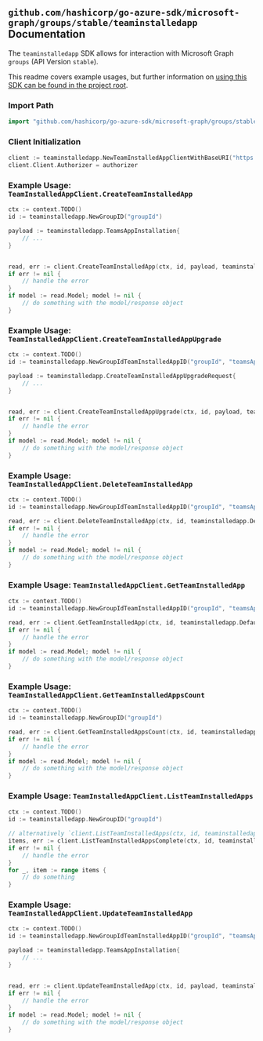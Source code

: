 
## `github.com/hashicorp/go-azure-sdk/microsoft-graph/groups/stable/teaminstalledapp` Documentation

The `teaminstalledapp` SDK allows for interaction with Microsoft Graph `groups` (API Version `stable`).

This readme covers example usages, but further information on [using this SDK can be found in the project root](https://github.com/hashicorp/go-azure-sdk/tree/main/docs).

### Import Path

```go
import "github.com/hashicorp/go-azure-sdk/microsoft-graph/groups/stable/teaminstalledapp"
```


### Client Initialization

```go
client := teaminstalledapp.NewTeamInstalledAppClientWithBaseURI("https://graph.microsoft.com")
client.Client.Authorizer = authorizer
```


### Example Usage: `TeamInstalledAppClient.CreateTeamInstalledApp`

```go
ctx := context.TODO()
id := teaminstalledapp.NewGroupID("groupId")

payload := teaminstalledapp.TeamsAppInstallation{
	// ...
}


read, err := client.CreateTeamInstalledApp(ctx, id, payload, teaminstalledapp.DefaultCreateTeamInstalledAppOperationOptions())
if err != nil {
	// handle the error
}
if model := read.Model; model != nil {
	// do something with the model/response object
}
```


### Example Usage: `TeamInstalledAppClient.CreateTeamInstalledAppUpgrade`

```go
ctx := context.TODO()
id := teaminstalledapp.NewGroupIdTeamInstalledAppID("groupId", "teamsAppInstallationId")

payload := teaminstalledapp.CreateTeamInstalledAppUpgradeRequest{
	// ...
}


read, err := client.CreateTeamInstalledAppUpgrade(ctx, id, payload, teaminstalledapp.DefaultCreateTeamInstalledAppUpgradeOperationOptions())
if err != nil {
	// handle the error
}
if model := read.Model; model != nil {
	// do something with the model/response object
}
```


### Example Usage: `TeamInstalledAppClient.DeleteTeamInstalledApp`

```go
ctx := context.TODO()
id := teaminstalledapp.NewGroupIdTeamInstalledAppID("groupId", "teamsAppInstallationId")

read, err := client.DeleteTeamInstalledApp(ctx, id, teaminstalledapp.DefaultDeleteTeamInstalledAppOperationOptions())
if err != nil {
	// handle the error
}
if model := read.Model; model != nil {
	// do something with the model/response object
}
```


### Example Usage: `TeamInstalledAppClient.GetTeamInstalledApp`

```go
ctx := context.TODO()
id := teaminstalledapp.NewGroupIdTeamInstalledAppID("groupId", "teamsAppInstallationId")

read, err := client.GetTeamInstalledApp(ctx, id, teaminstalledapp.DefaultGetTeamInstalledAppOperationOptions())
if err != nil {
	// handle the error
}
if model := read.Model; model != nil {
	// do something with the model/response object
}
```


### Example Usage: `TeamInstalledAppClient.GetTeamInstalledAppsCount`

```go
ctx := context.TODO()
id := teaminstalledapp.NewGroupID("groupId")

read, err := client.GetTeamInstalledAppsCount(ctx, id, teaminstalledapp.DefaultGetTeamInstalledAppsCountOperationOptions())
if err != nil {
	// handle the error
}
if model := read.Model; model != nil {
	// do something with the model/response object
}
```


### Example Usage: `TeamInstalledAppClient.ListTeamInstalledApps`

```go
ctx := context.TODO()
id := teaminstalledapp.NewGroupID("groupId")

// alternatively `client.ListTeamInstalledApps(ctx, id, teaminstalledapp.DefaultListTeamInstalledAppsOperationOptions())` can be used to do batched pagination
items, err := client.ListTeamInstalledAppsComplete(ctx, id, teaminstalledapp.DefaultListTeamInstalledAppsOperationOptions())
if err != nil {
	// handle the error
}
for _, item := range items {
	// do something
}
```


### Example Usage: `TeamInstalledAppClient.UpdateTeamInstalledApp`

```go
ctx := context.TODO()
id := teaminstalledapp.NewGroupIdTeamInstalledAppID("groupId", "teamsAppInstallationId")

payload := teaminstalledapp.TeamsAppInstallation{
	// ...
}


read, err := client.UpdateTeamInstalledApp(ctx, id, payload, teaminstalledapp.DefaultUpdateTeamInstalledAppOperationOptions())
if err != nil {
	// handle the error
}
if model := read.Model; model != nil {
	// do something with the model/response object
}
```
